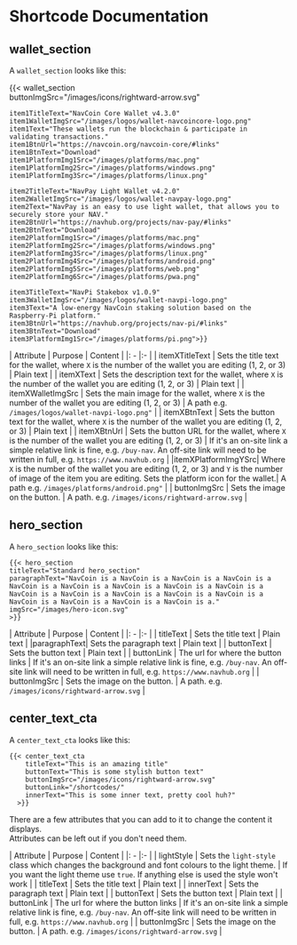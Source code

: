 # Shortcode Documentation

## wallet_section

A `wallet_section` looks like this:

{{< wallet_section    
    buttonImgSrc="/images/icons/rightward-arrow.svg"

    item1TitleText="NavCoin Core Wallet v4.3.0"
    item1WalletImgSrc="/images/logos/wallet-navcoincore-logo.png"
    item1Text="These wallets run the blockchain & participate in validating transactions."
    item1BtnUrl="https://navcoin.org/navcoin-core/#links"
    item1BtnText="Download"
    item1PlatformImg1Src="/images/platforms/mac.png"
    item1PlatformImg2Src="/images/platforms/windows.png"
    item1PlatformImg3Src="/images/platforms/linux.png"
    
    item2TitleText="NavPay Light Wallet v4.2.0"
    item2WalletImgSrc="/images/logos/wallet-navpay-logo.png"
    item2Text="NavPay is an easy to use light wallet, that allows you to securely store your NAV."
    item2BtnUrl="https://navhub.org/projects/nav-pay/#links"
    item2BtnText="Download"
    item2PlatformImg1Src="/images/platforms/mac.png"
    item2PlatformImg2Src="/images/platforms/windows.png"
    item2PlatformImg3Src="/images/platforms/linux.png"
    item2PlatformImg4Src="/images/platforms/android.png"
    item2PlatformImg5Src="/images/platforms/web.png"
    item2PlatformImg6Src="/images/platforms/pwa.png"
    
    item3TitleText="NavPi Stakebox v1.0.9"
    item3WalletImgSrc="/images/logos/wallet-navpi-logo.png"
    item3Text="A low-energy NavCoin staking solution based on the Raspberry-Pi platform."
    item3BtnUrl="https://navhub.org/projects/nav-pi/#links"
    item3BtnText="Download"
    item3PlatformImg1Src="/images/platforms/pi.png">}}

| Attribute | Purpose | Content |
|: - |:- |
| itemXTitleText | Sets the title text for the wallet, where `X` is the number of the wallet you are editing (1, 2, or 3) | Plain text |
| itemXText | Sets the description text for the wallet, where `X` is the number of the wallet you are editing (1, 2, or 3) | Plain text |
| itemXWalletImgSrc | Sets the main image for the wallet, where `X` is the number of the wallet you are editing (1, 2, or 3) | A path e.g. `/images/logos/wallet-navpi-logo.png"` |
| itemXBtnText | Sets the button text for the wallet, where `X` is the number of the wallet you are editing (1, 2, or 3) | Plain text |
| itemXBtnUrl | Sets the button URL for the wallet, where `X` is the number of the wallet you are editing (1, 2, or 3) | If it's an on-site link a simple relative link is fine, e.g. `/buy-nav`. An off-site link will need to be written in full, e.g. `https://www.navhub.org` |
|itemXPlatformImgYSrc| Where `X` is the number of the wallet you are editing (1, 2, or 3) and `Y` is the number of image of the item you are editing. Sets the platform icon for the wallet.| A path e.g. `/images/platforms/android.png"` |
| buttonImgSrc | Sets the image on the button. | A path. e.g. `/images/icons/rightward-arrow.svg` |


## hero_section

A `hero_section` looks like this:
```
{{< hero_section
titleText="Standard hero_section"
paragraphText="NavCoin is a NavCoin is a NavCoin is a NavCoin is a NavCoin is a NavCoin is a NavCoin is a NavCoin is a NavCoin is a NavCoin is a NavCoin is a NavCoin is a NavCoin is a NavCoin is a NavCoin is a NavCoin is a NavCoin is a NavCoin is a."
imgSrc="/images/hero-icon.svg"
>}}
```

| Attribute | Purpose | Content |
|: - |:- |
| titleText | Sets the title text | Plain text |
|paragraphText| Sets the paragraph text | Plain text |
| buttonText | Sets the button text | Plain text |
| buttonLink | The url for where the button links | If it's an on-site link a simple relative link is fine, e.g. `/buy-nav`. An off-site link will need to be written in full, e.g. `https://www.navhub.org` |
| buttonImgSrc | Sets the image on the button. | A path. e.g. `/images/icons/rightward-arrow.svg` |



## center_text_cta

A `center_text_cta` looks like this:

```
{{< center_text_cta
    titleText="This is an amazing title️"
    buttonText="This is some stylish button text"
    buttonImgSrc="/images/icons/rightward-arrow.svg"
    buttonLink="/shortcodes/"
    innerText="This is some inner text, pretty cool huh?"
  >}}
  ```

There are a few attributes that you can add to it to change the content it displays.  
Attributes can be left out if you don't need them.

| Attribute | Purpose | Content |
|: - |:- |
| lightStyle | Sets the `light-style` class which changes the background and font colours to the light theme. | If you want the light theme use `true`.  If anything else is used the style won't work |
| titleText | Sets the title text | Plain text |
| innerText | Sets the paragraph text | Plain text |
| buttonText | Sets the button text | Plain text |
| buttonLink | The url for where the button links | If it's an on-site link a simple relative link is fine, e.g. `/buy-nav`. An off-site link will need to be written in full, e.g. `https://www.navhub.org` |
| buttonImgSrc | Sets the image on the button. | A path. e.g. `/images/icons/rightward-arrow.svg` |
